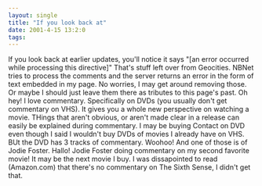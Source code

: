 ```yaml
---
layout: single
title: "If you look back at"
date: 2001-4-15 13:2:0
tags: 
---
```


If you look back at earlier updates, you'll notice it says "[an error occurred while processing this directive]" That's stuff left over from Geocities. NBNet tries to process the comments and the server returns an error in the form of text embedded in my page. No worries, I may get around removing those. Or maybe I should just leave them there as tributes to this page's past. Oh hey! I love commentary. Specifically on DVDs (you usually don't get commentary on VHS). It gives you a whole new perspective on watching a movie. THings that aren't obvious, or aren't made clear in a release can easily be explained during commentary. I may be buying Contact on DVD even though I said I wouldn't buy DVDs of movies I already have on VHS. BUt the DVD has 3 tracks of commentary. Woohoo! And one of those is of Jodie Foster. Hallo! Jodie Foster doing commentary on my second favorite movie! It may be the next movie I buy. I was dissapointed to read (Amazon.com) that there's no commentary on The Sixth Sense, I didn't get that.


